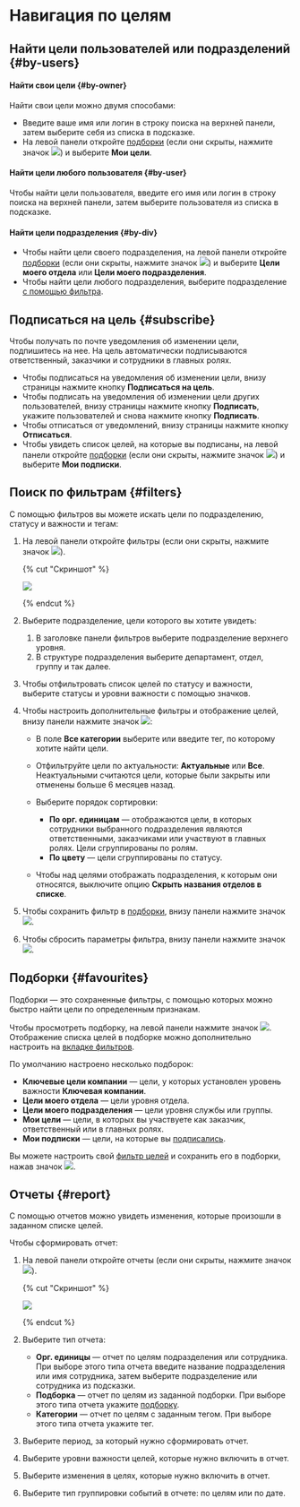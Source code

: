 # Навигация по целям

## Найти цели пользователей или подразделений {#by-users}

#### Найти свои цели {#by-owner}

Найти свои цели можно двумя способами:

* Введите ваше имя или логин в строку поиска на верхней панели, затем выберите себя из списка в подсказке.
* На левой панели откройте [подборки](#favourites) (если они скрыты, нажмите значок ![](_assets/ico-collection.png)) и выберите **Мои цели**.

#### Найти цели любого пользователя {#by-user}

Чтобы найти цели пользователя, введите его имя или логин в строку поиска на верхней панели, затем выберите пользователя из списка в подсказке.

#### Найти цели подразделения {#by-div}

* Чтобы найти цели своего подразделения, на левой панели откройте [подборки](#favourites) (если они скрыты, нажмите значок ![](_assets/ico-collection.png)) и выберите **Цели моего отдела** или **Цели моего подразделения**.
* Чтобы найти цели любого подразделения, выберите подразделение [с помощью фильтра](#filters).

## Подписаться на цель {#subscribe}

Чтобы получать по почте уведомления об изменении цели, подпишитесь на нее. На цель автоматически подписываются ответственный, заказчики и сотрудники в главных ролях.

* Чтобы подписаться на уведомления об изменении цели, внизу страницы нажмите кнопку **Подписаться на цель**.
* Чтобы подписать на уведомления об изменении цели других пользователей, внизу страницы нажмите кнопку **Подписать**, укажите пользователей и снова нажмите кнопку **Подписать**.
* Чтобы отписаться от уведомлений, внизу страницы нажмите кнопку **Отписаться**.
* Чтобы увидеть список целей, на которые вы подписаны, на левой панели откройте [подборки](#favourites) (если они скрыты, нажмите значок ![](_assets/ico-collection.png)) и выберите **Мои подписки**.

## Поиск по фильтрам {#filters}

С помощью фильтров вы можете искать цели по подразделению, статусу и важности и тегам:

1. На левой панели откройте фильтры (если они скрыты, нажмите значок ![](_assets/ico-filter.png)).
    
    {% cut "Скриншот" %}

    ![](_assets/filters.png)

    {% endcut %}
    
1. Выберите подразделение, цели которого вы хотите увидеть:
    1. В заголовке панели фильтров выберите подразделение верхнего уровня.
    1. В структуре подразделения выберите департамент, отдел, группу и так далее.
    
1. Чтобы отфильтровать список целей по статусу и важности, выберите статусы и уровни важности с помощью значков.
1. Чтобы настроить дополнительные фильтры и отображение целей, внизу панели нажмите значок ![](_assets/ico-more-params.png):
    * В поле **Все категории** выберите или введите тег, по которому хотите найти цели.
    * Отфильтруйте цели по актуальности: **Актуальные** или **Все**. Неактуальными считаются цели, которые были закрыты или отменены больше 6 месяцев назад.
    * Выберите порядок сортировки:
        * **По орг. единицам** — отображаются цели, в которых сотрудники выбранного подразделения являются ответственными, заказчиками или участвуют в главных ролях. Цели сгруппированы по ролям.
        * **По цвету** — цели сгруппированы по статусу.
    
    * Чтобы над целями отображать подразделения, к которым они относятся, выключите опцию **Скрыть названия отделов в списке**.
    
1. Чтобы сохранить фильтр в [подборки](#favourites), внизу панели нажмите значок ![](_assets/ico-save-filter.png).
1. Чтобы сбросить параметры фильтра, внизу панели нажмите значок ![](_assets/ico-reset-filter.png).

## Подборки {#favourites}

Подборки — это сохраненные фильтры, с помощью которых можно быстро найти цели по определенным признакам.

Чтобы просмотреть подборку, на левой панели нажмите значок ![](_assets/ico-collection.png). Отображение списка целей в подборке можно дополнительно настроить на [вкладке фильтров](#filters).

По умолчанию настроено несколько подборок:

* **Ключевые цели компании** — цели, у которых установлен уровень важности **Ключевая компании**.
* **Цели моего отдела** — цели уровня отдела.
* **Цели моего подразделения** — цели уровня службы или группы.
* **Мои цели** — цели, в которых вы участвуете как заказчик, ответственный или в главных ролях.
* **Мои подписки** — цели, на которые вы [подписались](#subscribe).

Вы можете настроить свой [фильтр целей](#filters) и сохранить его в подборки, нажав значок ![](_assets/ico-save-filter.png).

## Отчеты {#report}

С помощью отчетов можно увидеть изменения, которые произошли в заданном списке целей.

Чтобы сформировать отчет:

1. На левой панели откройте отчеты (если они скрыты, нажмите значок ![](_assets/ico-report.png)).
    
    {% cut "Скриншот" %}

    ![](_assets/report.png)
    
    {% endcut %}

1. Выберите тип отчета:
    * **Орг. единицы** — отчет по целям подразделения или сотрудника. При выборе этого типа отчета введите название подразделения или имя сотрудника, затем выберите подразделение или сотрудника из подсказки.
    * **Подборка** — отчет по целям из заданной подборки. При выборе этого типа отчета укажите [подборку](#favourites).
    * **Категории** — отчет по целям с заданным тегом. При выборе этого типа отчета укажите тег.
    
1. Выберите период, за который нужно сформировать отчет.
1. Выберите уровни важности целей, которые нужно включить в отчет.
1. Выберите изменения в целях, которые нужно включить в отчет.
1. Выберите тип группировки событий в отчете: по целям или по дате.
